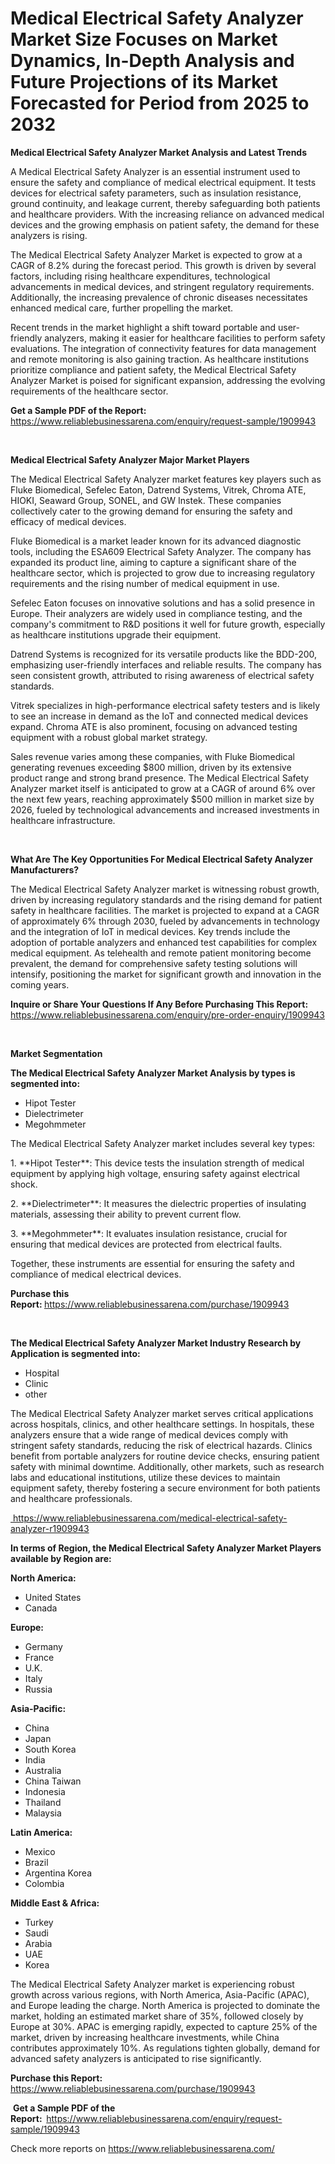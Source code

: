 <p><h1>Medical Electrical Safety Analyzer Market Size Focuses on Market Dynamics, In-Depth Analysis and Future Projections of its Market Forecasted for Period from 2025 to 2032</h1></p><p><strong>Medical Electrical Safety Analyzer Market Analysis and Latest Trends</strong></p>
<p><p>A Medical Electrical Safety Analyzer is an essential instrument used to ensure the safety and compliance of medical electrical equipment. It tests devices for electrical safety parameters, such as insulation resistance, ground continuity, and leakage current, thereby safeguarding both patients and healthcare providers. With the increasing reliance on advanced medical devices and the growing emphasis on patient safety, the demand for these analyzers is rising.</p><p>The Medical Electrical Safety Analyzer Market is expected to grow at a CAGR of 8.2% during the forecast period. This growth is driven by several factors, including rising healthcare expenditures, technological advancements in medical devices, and stringent regulatory requirements. Additionally, the increasing prevalence of chronic diseases necessitates enhanced medical care, further propelling the market.</p><p>Recent trends in the market highlight a shift toward portable and user-friendly analyzers, making it easier for healthcare facilities to perform safety evaluations. The integration of connectivity features for data management and remote monitoring is also gaining traction. As healthcare institutions prioritize compliance and patient safety, the Medical Electrical Safety Analyzer Market is poised for significant expansion, addressing the evolving requirements of the healthcare sector.</p></p>
<p><strong>Get a Sample PDF of the Report:&nbsp;</strong> <a href="https://www.reliablebusinessarena.com/enquiry/request-sample/1909943?utm_campaign=3292&utm_medium=2&utm_source=Github&utm_content=ia&utm_term=10042025&utm_id=medical-electrical-safety-analyzer">https://www.reliablebusinessarena.com/enquiry/request-sample/1909943</a></p>
<p>&nbsp;</p>
<p><strong>Medical Electrical Safety Analyzer Major Market Players</strong></p>
<p><p>The Medical Electrical Safety Analyzer market features key players such as Fluke Biomedical, Sefelec Eaton, Datrend Systems, Vitrek, Chroma ATE, HIOKI, Seaward Group, SONEL, and GW Instek. These companies collectively cater to the growing demand for ensuring the safety and efficacy of medical devices.</p><p>Fluke Biomedical is a market leader known for its advanced diagnostic tools, including the ESA609 Electrical Safety Analyzer. The company has expanded its product line, aiming to capture a significant share of the healthcare sector, which is projected to grow due to increasing regulatory requirements and the rising number of medical equipment in use.</p><p>Sefelec Eaton focuses on innovative solutions and has a solid presence in Europe. Their analyzers are widely used in compliance testing, and the company's commitment to R&D positions it well for future growth, especially as healthcare institutions upgrade their equipment.</p><p>Datrend Systems is recognized for its versatile products like the BDD-200, emphasizing user-friendly interfaces and reliable results. The company has seen consistent growth, attributed to rising awareness of electrical safety standards.</p><p>Vitrek specializes in high-performance electrical safety testers and is likely to see an increase in demand as the IoT and connected medical devices expand. Chroma ATE is also prominent, focusing on advanced testing equipment with a robust global market strategy.</p><p>Sales revenue varies among these companies, with Fluke Biomedical generating revenues exceeding $800 million, driven by its extensive product range and strong brand presence. The Medical Electrical Safety Analyzer market itself is anticipated to grow at a CAGR of around 6% over the next few years, reaching approximately $500 million in market size by 2026, fueled by technological advancements and increased investments in healthcare infrastructure.</p></p>
<p>&nbsp;</p>
<p><strong>What Are The Key Opportunities For Medical Electrical Safety Analyzer Manufacturers?</strong></p>
<p><p>The Medical Electrical Safety Analyzer market is witnessing robust growth, driven by increasing regulatory standards and the rising demand for patient safety in healthcare facilities. The market is projected to expand at a CAGR of approximately 6% through 2030, fueled by advancements in technology and the integration of IoT in medical devices. Key trends include the adoption of portable analyzers and enhanced test capabilities for complex medical equipment. As telehealth and remote patient monitoring become prevalent, the demand for comprehensive safety testing solutions will intensify, positioning the market for significant growth and innovation in the coming years.</p></p>
<p><strong>Inquire or Share Your Questions If Any Before Purchasing This Report:</strong> <a href="https://www.reliablebusinessarena.com/enquiry/pre-order-enquiry/1909943?utm_campaign=3292&utm_medium=2&utm_source=Github&utm_content=ia&utm_term=10042025&utm_id=medical-electrical-safety-analyzer">https://www.reliablebusinessarena.com/enquiry/pre-order-enquiry/1909943</a></p>
<p>&nbsp;</p>
<p><strong>Market Segmentation</strong></p>
<p><strong>The Medical Electrical Safety Analyzer Market Analysis by types is segmented into:</strong></p>
<p><ul><li>Hipot Tester</li><li>Dielectrimeter</li><li>Megohmmeter</li></ul></p>
<p><p>The Medical Electrical Safety Analyzer market includes several key types: </p><p>1. **Hipot Tester**: This device tests the insulation strength of medical equipment by applying high voltage, ensuring safety against electrical shock. </p><p>2. **Dielectrimeter**: It measures the dielectric properties of insulating materials, assessing their ability to prevent current flow. </p><p>3. **Megohmmeter**: It evaluates insulation resistance, crucial for ensuring that medical devices are protected from electrical faults. </p><p>Together, these instruments are essential for ensuring the safety and compliance of medical electrical devices.</p></p>
<p><strong>Purchase this Report:&nbsp;</strong><a href="https://www.reliablebusinessarena.com/purchase/1909943?utm_campaign=3292&utm_medium=2&utm_source=Github&utm_content=ia&utm_term=10042025&utm_id=medical-electrical-safety-analyzer">https://www.reliablebusinessarena.com/purchase/1909943</a></p>
<p>&nbsp;</p>
<p><strong>The Medical Electrical Safety Analyzer Market Industry Research by Application is segmented into:</strong></p>
<p><ul><li>Hospital</li><li>Clinic</li><li>other</li></ul></p>
<p><p>The Medical Electrical Safety Analyzer market serves critical applications across hospitals, clinics, and other healthcare settings. In hospitals, these analyzers ensure that a wide range of medical devices comply with stringent safety standards, reducing the risk of electrical hazards. Clinics benefit from portable analyzers for routine device checks, ensuring patient safety with minimal downtime. Additionally, other markets, such as research labs and educational institutions, utilize these devices to maintain equipment safety, thereby fostering a secure environment for both patients and healthcare professionals.</p></p>
<p><a href="https://www.reliablebusinessarena.com/medical-electrical-safety-analyzer-r1909943?utm_campaign=3292&utm_medium=2&utm_source=Github&utm_content=ia&utm_term=10042025&utm_id=medical-electrical-safety-analyzer">&nbsp;https://www.reliablebusinessarena.com/medical-electrical-safety-analyzer-r1909943</a></p>
<p><strong>In terms of Region, the Medical Electrical Safety Analyzer Market Players available by Region are:</strong></p>
<p>
    <p> <strong> North America: </strong>
        <ul>
            <li>United States</li>
            <li>Canada</li>
        </ul>
        </p> 
    <p> <strong> Europe: </strong>
        <ul>
            <li>Germany</li>
            <li>France</li>
            <li>U.K.</li>
            <li>Italy</li>
            <li>Russia</li>
        </ul>
        </p> 
    <p> <strong> Asia-Pacific: </strong>
        <ul>
            <li>China</li>
            <li>Japan</li>
            <li>South Korea</li>
            <li>India</li>
            <li>Australia</li>
            <li>China Taiwan</li>
            <li>Indonesia</li>
            <li>Thailand</li>
            <li>Malaysia</li>
        </ul>
        </p> 
    <p> <strong> Latin America: </strong>
        <ul>
            <li>Mexico</li>
            <li>Brazil</li>
            <li>Argentina Korea</li>
            <li>Colombia</li>
        </ul>
        </p> 
    <p> <strong> Middle East & Africa: </strong>
        <ul>
            <li>Turkey</li>
            <li>Saudi</li>
            <li>Arabia</li>
            <li>UAE</li>
            <li>Korea</li>
        </ul>
    </p>
    </p>
<p><p>The Medical Electrical Safety Analyzer market is experiencing robust growth across various regions, with North America, Asia-Pacific (APAC), and Europe leading the charge. North America is projected to dominate the market, holding an estimated market share of 35%, followed closely by Europe at 30%. APAC is emerging rapidly, expected to capture 25% of the market, driven by increasing healthcare investments, while China contributes approximately 10%. As regulations tighten globally, demand for advanced safety analyzers is anticipated to rise significantly.</p></p>
<p><strong>Purchase this Report: </strong><a href="https://www.reliablebusinessarena.com/purchase/1909943?utm_campaign=3292&utm_medium=2&utm_source=Github&utm_content=ia&utm_term=10042025&utm_id=medical-electrical-safety-analyzer">https://www.reliablebusinessarena.com/purchase/1909943</a></p>
<p>&nbsp;<strong>Get a Sample PDF of the Report:&nbsp;&nbsp;</strong><a href="https://www.reliablebusinessarena.com/enquiry/request-sample/1909943?utm_campaign=3292&utm_medium=2&utm_source=Github&utm_content=ia&utm_term=10042025&utm_id=medical-electrical-safety-analyzer">https://www.reliablebusinessarena.com/enquiry/request-sample/1909943</a></p>
<p><strong></strong></p>
<p>Check more reports on <a href="https://www.reliablebusinessarena.com/?utm_campaign=3292&utm_medium=2&utm_source=Github&utm_content=ia&utm_term=10042025&utm_id=medical-electrical-safety-analyzer">https://www.reliablebusinessarena.com/</a></p>